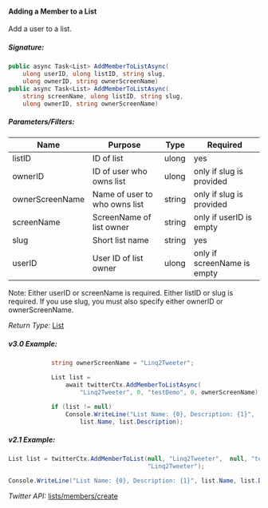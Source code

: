 #### Adding a Member to a List

Add a user to a list.

##### Signature:

```c#
public async Task<List> AddMemberToListAsync(
    ulong userID, ulong listID, string slug, 
    ulong ownerID, string ownerScreenName)
public async Task<List> AddMemberToListAsync(
    string screenName, ulong listID, string slug, 
    ulong ownerID, string ownerScreenName)
```

##### Parameters/Filters:

| Name | Purpose | Type | Required |
|------|---------|------|----------|
| listID | ID of list | ulong | yes |
| ownerID | ID of user who owns list | ulong | only if slug is provided |
| ownerScreenName | Name of user to who owns list | string | only if slug is provided |
| screenName | ScreenName of list owner | string | only if userID is empty |
| slug | Short list name | string | yes |
| userID | User ID of list owner | ulong | only if screenName is empty |

Note: Either userID or screenName is required. Either listID or slug is required. If you use slug, you must also specify either ownerID or ownerScreenName.

*Return Type:* [List](../LINQ-to-Twitter-Entities/List-Entity.md)

##### v3.0 Example:

```c#
            string ownerScreenName = "Linq2Tweeter";

            List list = 
                await twitterCtx.AddMemberToListAsync(
                    "Linq2Tweeter", 0, "testDemo", 0, ownerScreenName);

            if (list != null)
                Console.WriteLine("List Name: {0}, Description: {1}",
                    list.Name, list.Description);
```

##### v2.1 Example:

```c#
List list = twitterCtx.AddMemberToList(null, "Linq2Tweeter",  null, "test", null,
                                       "Linq2Tweeter");

Console.WriteLine("List Name: {0}, Description: {1}", list.Name, list.Description);
```

*Twitter API:* [lists/members/create](https://developer.twitter.com/en/docs/accounts-and-users/create-manage-lists/api-reference/post-lists-members-create)